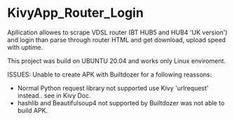 # KivyApp_Router_Login

Apllication allowes to scrape VDSL router (BT HUB5 and HUB4 'UK version') and login than parse through router HTML and get download, upload speed with  uptime.

This project was build on UBUNTU 20.04 and works only Linux enviroment.

ISSUES:
Unable to create APK with Builtdozer for a following reassons:
 - Normal Python request library not supported use Kivy 'urlrequest' instead.. see in Kivy Doc.
 - hashlib and Beautifulsoup4 not supported by Builtdozer was not able to build APK.
 
 
